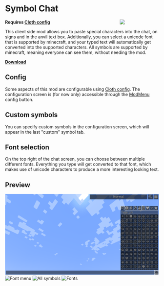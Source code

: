 # Symbol Chat

<img src="https://raw.githubusercontent.com/replaceitem/symbol-chat/master/images/icon.png" align="right" width="128px"/>

**Requires [Cloth config](https://www.curseforge.com/minecraft/mc-mods/cloth-config)**

This client side mod allows you to paste special characters into the chat, on signs and in the anvil text box.
Additionally, you can select a unicode font that is supported by minecraft,
and your typed text will automatically get converted into the supported characters.
All symbols are supported by minecraft, meaning everyone can see them, without needing the mod.

[**Download**](https://modrinth.com/mod/symbol-chat/versions)

## Config

Some aspects of this mod are configurable using [Cloth config](https://www.curseforge.com/minecraft/mc-mods/cloth-config).
The configuration screen is (for now only) accessible through the [ModMenu](https://modrinth.com/mod/modmenu) config button.

## Custom symbols

You can specify custom symbols in the configuration screen, which will appear in the last "custom" symbol tab.

## Font selection

On the top right of the chat screen, you can choose between multiple different fonts.
Everything you type will get converted to that font,
which makes use of unicode characters to produce a more interesting looking text.

## Preview

![Symbol menu](https://raw.githubusercontent.com/replaceitem/symbol-chat/master/images/symbol_menu.png)
![Font menu](https://raw.githubusercontent.com/replaceitem/symbol-chat/master/images/font_menu.png)
![All symbols](https://raw.githubusercontent.com/replaceitem/symbol-chat/master/images/symbol_list.png)
![Fonts](https://raw.githubusercontent.com/replaceitem/symbol-chat/master/images/fonts.png)